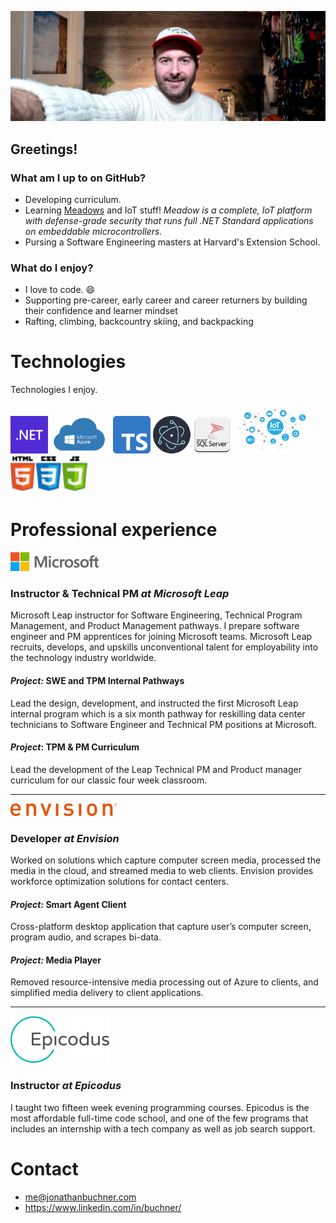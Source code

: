 
<!-- **JonathanBuchner/JonathanBuchner** is a ✨ _special_ ✨ repository because its `README.md` (this file) appears on your GitHub profile. -->

![Microsoft](./img/banner.jpg)

## Greetings!
### What am I up to on GitHub?
- Developing curriculum.
- Learning [Meadows](https://www.wildernesslabs.co/) and IoT stuff!  *Meadow is a complete, IoT platform with defense-grade security that runs full .NET Standard applications on embeddable microcontrollers.*
- Pursing a Software Engineering masters at Harvard's Extension School.

### What do I enjoy?
- I love to code. :smile:
- Supporting pre-career, early career and career returners by building their confidence and learner mindset
- Rafting, climbing, backcountry skiing, and backpacking

# Technologies
Technologies I enjoy.


![Dotnet](./img/dotnet.png)
![Azure](./img/azure.png)
![TypeScript](./img/TypeScript.png)
![Electrong](./img/Electron.png)
![Microsoft SQL Server](./img/mssqlserver.png)
![IoT](./img/iot.png)
![htmlcssjavascript](./img/htmlcssjavascript.png)

# Professional experience

![Microsoft](./img/microsoft.png)
### Instructor & Technical PM *at Microsoft Leap*

Microsoft Leap instructor for Software Engineering, Technical Program Management, and Product Management pathways. I prepare software engineer and PM apprentices for joining Microsoft teams.  Microsoft Leap recruits, develops, and upskills unconventional talent for employability into the technology industry worldwide.

#### *Project:* SWE and TPM Internal Pathways
Lead the design, development, and instructed the first Microsoft Leap internal program which is a six month pathway for reskilling data center technicians to Software Engineer and Technical PM positions at Microsoft.

#### *Project*: TPM & PM Curriculum
Lead the development of the Leap Technical PM and Product manager curriculum for our classic four week classroom.

---

![Envision](./img/envision.png)
### Developer *at Envision*

Worked on solutions which capture computer screen media, processed the media in the cloud, and streamed media to web clients.  Envision provides workforce optimization solutions for contact centers.

#### *Project:* Smart Agent Client
Cross-platform desktop application that capture user’s computer screen, program audio, and scrapes bi-data.


#### *Project:* Media Player
Removed resource-intensive media processing out of Azure to clients, and simplified media delivery to client applications. 

---

![Epicodus](./img/epicodus.png)
### Instructor *at Epicodus*

I taught two fifteen week evening programming courses.  Epicodus is the most affordable full-time code school, and one of the few programs that includes an internship with a tech company as well as job search support.

# Contact
- me@jonathanbuchner.com
- https://www.linkedin.com/in/buchner/
